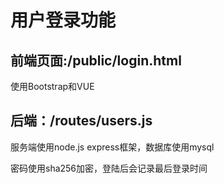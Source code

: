 # 用户登录功能
## 前端页面:/public/login.html
使用Bootstrap和VUE
## 后端：/routes/users.js
服务端使用node.js express框架，数据库使用mysql

密码使用sha256加密，登陆后会记录最后登录时间